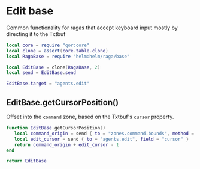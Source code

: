 # Edit base

Common functionality for ragas that accept keyboard input mostly by
directing it to the Txtbuf

```lua
local core = require "qor:core"
local clone = assert(core.table.clone)
local RagaBase = require "helm:helm/raga/base"
```

```lua
local EditBase = clone(RagaBase, 2)
local send = EditBase.send

EditBase.target = "agents.edit"
```


## EditBase\.getCursorPosition\(\)

Offset into the `command` zone, based on the Txtbuf's `cursor` property\.

```lua
function EditBase.getCursorPosition()
   local command_origin = send { to = "zones.command.bounds", method = "origin" }
   local edit_cursor = send { to = "agents.edit", field = "cursor" }
   return command_origin + edit_cursor - 1
end
```


```lua
return EditBase
```
